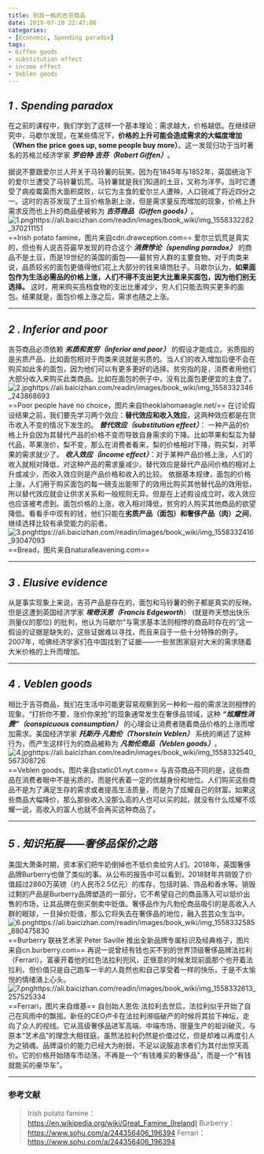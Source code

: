 ```yaml
---
title: 别具一格的吉芬商品
date: 2019-07-10 22:47:08
categories:
- [Economic, Spending paradox]
tags:
- Giffen goods
- substitution effect
- income effect
- Veblen goods
---
```

## **_1 . Spending paradox_**
在之前的课程中，我们学到了这样一个基本理论：需求越大，价格越低。在继续研究中，马歇尔发现，在某些情况下，**价格的上升可能会造成需求的大幅度增加（When the price goes up, some people buy more）**。这一发现归功于当时著名的苏格兰经济学家 **_罗伯特·吉芬（Robert Giffen）_**。

<!--more-->

据说不要跟爱尔兰人开关于马铃薯的玩笑。因为在1845年与1852年，英国统治下的爱尔兰遭受了马铃薯饥荒。马铃薯就是我们知道的土豆，又称为洋芋。当时它遭受了病疫霉菌而大面积腐败，以它为主食的爱尔兰人遭殃，人口锐减了将近四分之一。这时的吉芬发现了土豆价格急剧上涨，但是需求量反而增加的现象，价格上升需求反而也上升的商品便被称为 **_吉芬商品（Giffen goods）_**。![1.pnghttps://ali.baicizhan.com/readin/images/book_wiki/img_1558332282_370211151](https://ali.baicizhan.com/readin/images/book_wiki/img_1558332282_370211151)
==Irish potato famine，图片来自cdn.drawception.com==
爱尔兰饥荒是真实的，但也有人说吉芬最早发现的符合这个 **_消费悖论（spending paradox）_** 的商品不是土豆，而是19世纪的英国的面包——最贫穷人群的主要食物。对于肉类来说，品质较劣的面包更值得他们花上大部分的钱来填饱肚子。马歇尔认为，**如果面包作为生活必需品的价格上涨，人们不得不支出更大比重来买面包，因为他们别无选择。** 这时，用来购买高档食物的支出比重减少，穷人们只能去购买更多的面包。结果就是，面包价格上涨之后，需求也随之上涨。

----
## **_2 . Inferior and poor_**
吉芬商品必须依赖 **_劣质和贫穷（inferior and poor）_** 的假设才能成立。劣质指的是劣质产品，比如面包相对于肉类来说就是劣质的。当人们的收入增加后便不会在购买如此多的面包，因为他们可以有更多更好的选择。贫穷指的是，消费者用他们大部分收入来购买此类商品。比如在面包的例子中，没有比面包更便宜的主食了。![2.jpghttps://ali.baicizhan.com/readin/images/book_wiki/img_1558332346_243868693](https://ali.baicizhan.com/readin/images/book_wiki/img_1558332346_243868693)
==Poor people have no choice，图片来自theoklahomaeagle.net/==
在讨论假设结果之前，我们要先学习两个效应：**替代效应和收入效应**，这两种效应都是在货币收入不变的情况下发生的。
**_替代效应（substitution effect）_**： 一种产品的价格上升会因为其替代产品的价格不变而导致自身需求的下降。比如苹果和梨互为替代品，苹果涨价，梨不变，那么在消费者看来，梨的价格相对下降，购买梨，对苹果的需求就少了。
**_收入效应（income effect）_**：对于某种产品价格上涨，人们的收入就相对降低，对这种产品的需求量减少。替代效应是替代产品间价格的相对上升或减少，而收入效应则是产品价格和收入的比较。
依据基本规律，面包的价格上涨，人们用于购买面包的每一磅支出能带了的效用比购买其他替代品的效用低，所以替代效应就会让供求关系和一般规则无异。但是在上述假设成立时，收入效应也应该被考虑到。面包价格的上涨，收入相对降低，贫穷的人购买其他商品的欲望降低。看看手中现有的钱，他们只能在**劣质产品（面包）和奢侈产品（肉）之间**，继续选择比较有承受能力的前者。![3.pnghttps://ali.baicizhan.com/readin/images/book_wiki/img_1558332416_93047093](https://ali.baicizhan.com/readin/images/book_wiki/img_1558332416_93047093)
==Bread，图片来自naturalleavening.com==

---
## **_3 . Elusive evidence_**
从是事实现象上来说，吉芬产品是存在的，面包和马铃薯的例子都是真实的反映。但是这遭到英国经济学家 **_埃奇沃思（Francis Edgeworth_**） (就是昨天想出快乐测量仪的那位) 的批判，他认为马歇尔“与需求基本法则相悖的商品时存在的”这一假设的证据是缺失的，这些证据难以寻找，而且来自于一些十分特殊的例子。2007年，哈佛经济学家们在中国找到了证据——一些贫困家庭对大米的需求随着大米价格的上升而增加。

---
## **_4 . Veblen goods_**
相比于吉芬商品，我们在生活中可能更容易观察到另一种和一般的需求法则相悖的现象。“打折你不要，涨价你来抢”的现象通常发生在奢侈品领域，这种 **_“炫耀性消费”（conspicuous consumption）_** 的心理会让消费者随着商品价格的上涨而增加需求。美国经济学家 **_托斯丹·凡勃伦（Thorstein Veblen）_** 系统的阐述了这种行为，而产生这样行为的商品被称为 **_凡勃伦商品（Veblen goods）_**。![4.jpghttps://ali.baicizhan.com/readin/images/book_wiki/img_1558332540_567308726](https://ali.baicizhan.com/readin/images/book_wiki/img_1558332540_567308726)
==Veblen goods，图片来自static01.nyt.com==
与吉芬商品不同的是，这些商品在消费者眼中不是劣质的，而是代表着一定的优越身份和地位。人们购买这些商品不是为了满足生存的需求或者提高生活质量，而是为了炫耀自己的财富。如果这些商品大幅降价，那么那些收入没那么高的人也可以买的起，就没有什么炫耀不炫耀一说，高收入的富人也就不会再买这种商品了。

---
## **_5 . 知识拓展——奢侈品保价之路_**
美国大萧条时期，资本家们把牛奶倒掉也不低价卖给穷人们。2018年，英国奢侈品牌Burberry也做了类似的事。从公布的报告中可以看到，2018财年共销毁了价值超过2860万英镑（约人民币2.5亿元）的库存，包括时装、饰品和香水等。销毁过剩的产品是Burberry品牌塑造的一部分，它不希望自己的商品落入可以低价出售的市场，让其品牌在倒买倒卖中贬值。奢侈品作为凡勃伦商品吸引的是高收入人群的眼球，一旦掉价贬值，那么它将失去在奢侈品的地位，融入芸芸众生当中。![6.pnghttps://ali.baicizhan.com/readin/images/book_wiki/img_1558332585_880475830](https://ali.baicizhan.com/readin/images/book_wiki/img_1558332585_880475830)
==Burberry 联袂艺术家 Peter Saville 推出全新品牌专属标识及经典格子，图片来自cn.burberry.com==
再说一说曾经有钱也买不到的世界顶级奢侈品牌法拉利（Ferrari）。富豪开着他的红色法拉利兜风，正惬意的时候发现前面那个也开着法拉利、但价值只是自己跑车一半的人竟然也和自己享受着一样的快乐，于是不太愉悦的情绪涌上心头。![7.pnghttps://ali.baicizhan.com/readin/images/book_wiki/img_1558332613_257525334](https://ali.baicizhan.com/readin/images/book_wiki/img_1558332613_257525334)
==Ferrari，图片来自维基==
自创始人恩佐·法拉利去世后，法拉利似乎开始了自己在风雨中的飘摇。新任的CEO卢卡在法拉利濒临破产的时候将其拉下神坛，走向了众人的视线。它从高级奢侈品进军高端、中端市场，限量生产的祖训破灭，与原本“艺术品”的理念大相径庭。虽然法拉利仍然是价值过亿，但是却难以再度引人为之销魂。品牌溢价的能力已经大为削弱，不足以说服追求者们为其付出惊天高价。它的价格开始随车市动荡，不再是一个“有钱难买的奢侈品”，而是一个“有钱就能买的豪华车”。

----
### 参考文献
> Irish potato famine：
https://en.wikipedia.org/wiki/Great_Famine_(Ireland)
Burberry：
https://www.sohu.com/a/244356406_196394
Ferrari：
https://www.sohu.com/a/244356406_196394